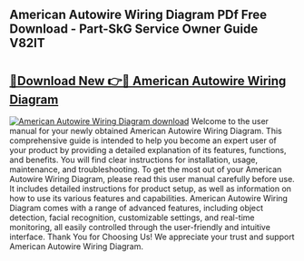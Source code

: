 ## American Autowire Wiring Diagram PDf Free Download - Part-SkG Service Owner Guide V82IT

# <h2><a href="http://dflnq2w.blite.top/?on=American+Autowire+Wiring+Diagram">🔗Download New 👉🔴 American Autowire Wiring Diagram</a></h2>

[![American Autowire Wiring Diagram download](https://i.imgur.com/lujVjoI.png)](http://dflnq2w.blite.top/?on=American+Autowire+Wiring+Diagram)
Welcome to the user manual for your newly obtained American Autowire Wiring Diagram. This comprehensive guide is intended to help you become an expert user of your product by providing a detailed explanation of its features, functions, and benefits. You will find clear instructions for installation, usage, maintenance, and troubleshooting. To get the most out of your American Autowire Wiring Diagram, please read this user manual carefully before use. It includes detailed instructions for product setup, as well as information on how to use its various features and capabilities. American Autowire Wiring Diagram comes with a range of advanced features, including object detection, facial recognition, customizable settings, and real-time monitoring, all easily controlled through the user-friendly and intuitive interface. Thank You for Choosing Us! We appreciate your trust and support American Autowire Wiring Diagram.
